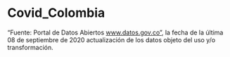 # Covid_Colombia
“Fuente: Portal de Datos Abiertos www.datos.gov.co”, la fecha de la última 08 de septiembre de 2020 actualización de los datos objeto del uso y/o transformación.
